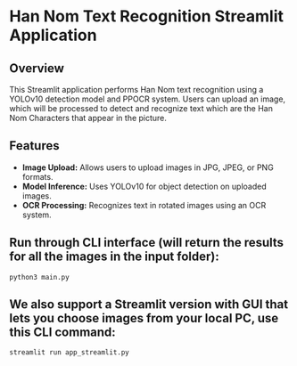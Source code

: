 # Han Nom Text Recognition Streamlit Application

## Overview
This Streamlit application performs Han Nom text recognition using a YOLOv10 detection model and PPOCR system. Users can upload an image, which will be processed to detect and recognize text which are the Han Nom Characters that appear in the picture.

## Features
- **Image Upload:** Allows users to upload images in JPG, JPEG, or PNG formats.
- **Model Inference:** Uses YOLOv10 for object detection on uploaded images.
- **OCR Processing:** Recognizes text in rotated images using an OCR system.

## Run through CLI interface (will return the results for all the images in the input folder):
`python3 main.py`

## We also support a Streamlit version with GUI that lets you choose images from your local PC, use this CLI command:
`streamlit run app_streamlit.py`



